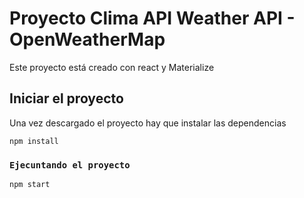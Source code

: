 # Proyecto Clima API Weather API - OpenWeatherMap

Este proyecto está creado con react y Materialize 

## Iniciar el proyecto

Una vez descargado el proyecto hay que instalar las dependencias
```
npm install
```

### `Ejecuntando el proyecto`
```
npm start
```
